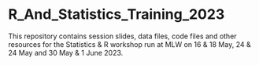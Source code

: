 # R_And_Statistics_Training_2023

This repository contains session slides, data files, code files and other resources for the Statistics & R workshop run at MLW on 16 & 18 May, 24 & 24 May and 30 May & 1 June 2023.


